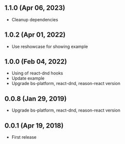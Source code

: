 ## 1.1.0 (Apr 06, 2023)

- Cleanup dependencies

## 1.0.2 (Apr 01, 2022)

- Use reshowcase for showing example

## 1.0.0 (Feb 04, 2022)

- Using of react-dnd hooks
- Update example
- Upgrade bs-platform, react-dnd, reason-react version

## 0.0.8 (Jan 29, 2019)

- Upgrade bs-platform, react-dnd, reason-react version

## 0.0.1 (Apr 19, 2018)

- First release
